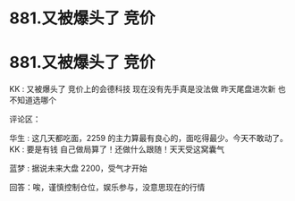 # 881.又被爆头了 竞价

# 881.又被爆头了 竞价

KK : 又被爆头了 竞价上的会德科技 现在没有先手真是没法做 昨天尾盘进次新 也不知道选哪个

评论区：

华生 : 这几天都吃面，2259 的主力算最有良心的，面吃得最少。今天不敢动了。 KK : 要是有钱 自己做局算了！还做什么跟随！天天受这窝囊气

蓝梦 : 据说未来大盘 2200，受气才开始

回答：唉，谨慎控制仓位，娱乐参与，没意思现在的行情